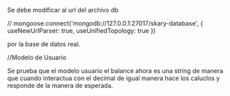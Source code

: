 Se debe modificar al url del archivo db

// mongoose.connect('mongodb://127.0.0.1:27017/skary-database', { useNewUrlParser: true, useUnifiedTopology: true })

por la base de datos real.



//Modelo de Usuario

Se prueba que el modelo usuario el balance ahora es una string de manera que cuando interactua con el decimal de igual manera hace los caluclos y responde de la manera de esperada.
